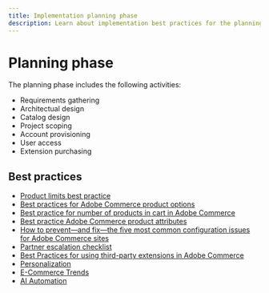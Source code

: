 ```yaml
---
title: Implementation planning phase
description: Learn about implementation best practices for the planning phase of Adobe Commerce projects.
---
```


# Planning phase

The planning phase includes the following activities:

- Requirements gathering
- Architectual design
- Catalog design
- Project scoping
- Account provisioning
- User access
- Extension purchasing

## Best practices

- [Product limits best practice​](https://support.magento.com/hc/en-us/articles/360045066791%E2%80%8B)
- [Best practices for Adobe Commerce product options​](https://support.magento.com/hc/en-us/articles/360048723372%E2%80%8B)
- [Best practice for number of products in cart in Adobe Commerce​](https://support.magento.com/hc/en-us/articles/360048550332%E2%80%8B)
- [Best practice Adobe Commerce product attributes​](https://support.magento.com/hc/en-us/articles/360048256612%E2%80%8B)
- [How to prevent—and fix—the five most common configuration issues for Adobe Commerce sites](https://business.adobe.com/blog/how-to/usual-suspects-five-configuration-fixes-maximize-your-peak-sales)
- [Partner escalation checklist​](https://support.magento.com/hc/en-us/articles/4412743064205%E2%80%8B)
- [Best Practices for using third-party extensions in Adobe Commerce​](https://support.magento.com/hc/en-us/articles/360042361152%E2%80%8B)
- [Personalization](https://www.gotostage.com/channel/fca90f7960be436f9b849215d9e06026/recording/e218545a77de490fb5102eca07d0580a/watch?source=CHANNEL)
- [E-Commerce Trends](https://www.gotostage.com/channel/fca90f7960be436f9b849215d9e06026/recording/9a772468d7b64409a3d5dff4d67e656d/watch?source=CHANNEL)
- [AI Automation](https://www.gotostage.com/channel/fca90f7960be436f9b849215d9e06026/recording/27ae23699c2847be981a23ca098e548f/watch?source=CHANNEL)
